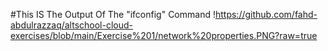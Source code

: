 #This IS The Output Of The "ifconfig" Command
!https://github.com/fahd-abdulrazzaq/altschool-cloud-exercises/blob/main/Exercise%201/network%20properties.PNG?raw=true
